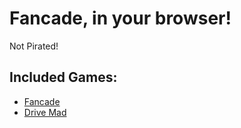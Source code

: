 # Fancade, in your browser!
Not Pirated!

## Included Games:
* [Fancade](https://neon443.github.io/fancade)  
* [Drive Mad](https://neon443.github.io/fancade/drive.html)  